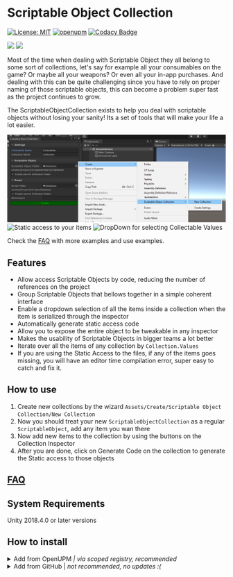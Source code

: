 # Scriptable Object Collection

[![License: MIT](https://img.shields.io/badge/License-MIT-brightgreen.svg)](https://github.com/brunomikoski/ScriptableObjectCollection/blob/develop/LICENSE)
[![openupm](https://img.shields.io/npm/v/com.brunomikoski.scriptableobjectcollection?label=openupm&registry_uri=https://package.openupm.com)](https://openupm.com/packages/com.brunomikoski.scriptableobjectcollection/) [![Codacy Badge](https://app.codacy.com/project/badge/Grade/177397001d74494a9ec54031a428c8dc)](https://www.codacy.com/manual/badawe/ScriptableObjectCollection?utm_source=github.com&amp;utm_medium=referral&amp;utm_content=badawe/ScriptableObjectCollection&amp;utm_campaign=Badge_Grade)

[![](https://img.shields.io/github/followers/brunomikoski?label=Follow&style=social)](https://github.com/brunomikoski) [![](https://img.shields.io/twitter/follow/brunomikoski?style=social)](https://twitter.com/brunomikoski)


Most of the time when dealing with Scriptable Object they all belong to some sort of collections, let's say for example all your consumables on the game? Or maybe all your weapons? Or even all your in-app purchases. And dealing with this can be quite challenging since you have to rely on proper naming of those scriptable objects, this can become a problem super fast as the project continues to grow.

The ScriptableObjectCollection exists to help you deal with scriptable objects without losing your sanity! Its a set of tools that will make your life a lot easier.


![wizard](/Documentation~/create-collection-wizzard.png)
![Static access to your items](https://github.com/brunomikoski/ScriptableObjectCollection/blob/master/Documentation~/code-access.gif)
![DropDown for selecting Collectable Values](https://github.com/brunomikoski/ScriptableObjectCollection/blob/master/Documentation~/property-drawer.gif)

Check the [FAQ](https://github.com/brunomikoski/ScriptableObjectCollection/wiki/FAQ) with more examples and use examples.


## Features
- Allow access Scriptable Objects by code, reducing the number of references on the project
- Group Scriptable Objects that bellows together in a simple coherent interface
- Enable a dropdown selection of all the items inside a collection when the item is serialized through the inspector
- Automatically generate static access code
- Allow you to expose the entire object to be tweakable in any inspector
- Makes the usability of Scriptable Objects in bigger teams a lot better
- Iterate over all the items of any collection by `Collection.Values`
- If you are using the Static Access to the files, if any of the items goes missing, you will have an editor time compilation error, super easy to catch and fix it.


## How to use
 1. Create new collections by the wizard `Assets/Create/Scriptable Object Collection/New Collection` 
 2. Now you should treat your new `ScriptableObjectCollection` as a regular `ScriptableObject`, add any item you wan there  
 3. Now add new items to the collection by using the buttons on the Collection Inspector
 4. After you are done, click on Generate Code on the collection to generate the Static access to those objects


## [FAQ](https://github.com/brunomikoski/ScriptableObjectCollection/wiki/FAQ)
 
 
## System Requirements
Unity 2018.4.0 or later versions


## How to install

<details>
<summary>Add from OpenUPM <em>| via scoped registry, recommended</em></summary>

This package is available on OpenUPM: https://openupm.com/packages/com.brunomikoski.scriptableobjectcollection

To add it the package to your project:

- open `Edit/Project Settings/Package Manager`
- add a new Scoped Registry:
  ```
  Name: OpenUPM
  URL:  https://package.openupm.com/
  Scope(s): com.brunomikoski
  ```
- click <kbd>Save</kbd>
- open Package Manager
- click <kbd>+</kbd>
- select <kbd>Add from Git URL</kbd>
- paste `com.brunomikoski.scriptableobjectcollection`
- click <kbd>Add</kbd>
</details>

<details>
<summary>Add from GitHub | <em>not recommended, no updates :( </em></summary>

You can also add it directly from GitHub on Unity 2019.4+. Note that you won't be able to receive updates through Package Manager this way, you'll have to update manually.

- open Package Manager
- click <kbd>+</kbd>
- select <kbd>Add from Git URL</kbd>
- paste `https://github.com/brunomikoski/ScriptableObjectCollection.git`
- click <kbd>Add</kbd>
</details>
